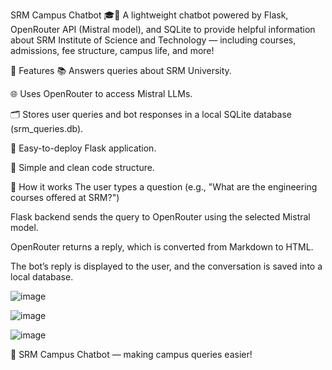 SRM Campus Chatbot 🎓🤖
A lightweight chatbot powered by Flask, OpenRouter API (Mistral model), and SQLite to provide helpful information about SRM Institute of Science and Technology — including courses, admissions, fee structure, campus life, and more!

🚀 Features
📚 Answers queries about SRM University.

🌐 Uses OpenRouter to access Mistral LLMs.

🗂️ Stores user queries and bot responses in a local SQLite database (srm_queries.db).

🌟 Easy-to-deploy Flask application.

🧩 Simple and clean code structure.

🧠 How it works
The user types a question (e.g., "What are the engineering courses offered at SRM?")

Flask backend sends the query to OpenRouter using the selected Mistral model.

OpenRouter returns a reply, which is converted from Markdown to HTML.

The bot’s reply is displayed to the user, and the conversation is saved into a local database.

![image](https://github.com/user-attachments/assets/a1365ef0-93e6-4a08-9b4c-cc5336a86b99)

![image](https://github.com/user-attachments/assets/6309fe6a-c6c3-4029-bf21-df0eda1c0006)

![image](https://github.com/user-attachments/assets/df4495ad-b2fd-4e05-a13e-2eb831706f16)






🌟 SRM Campus Chatbot — making campus queries easier!
